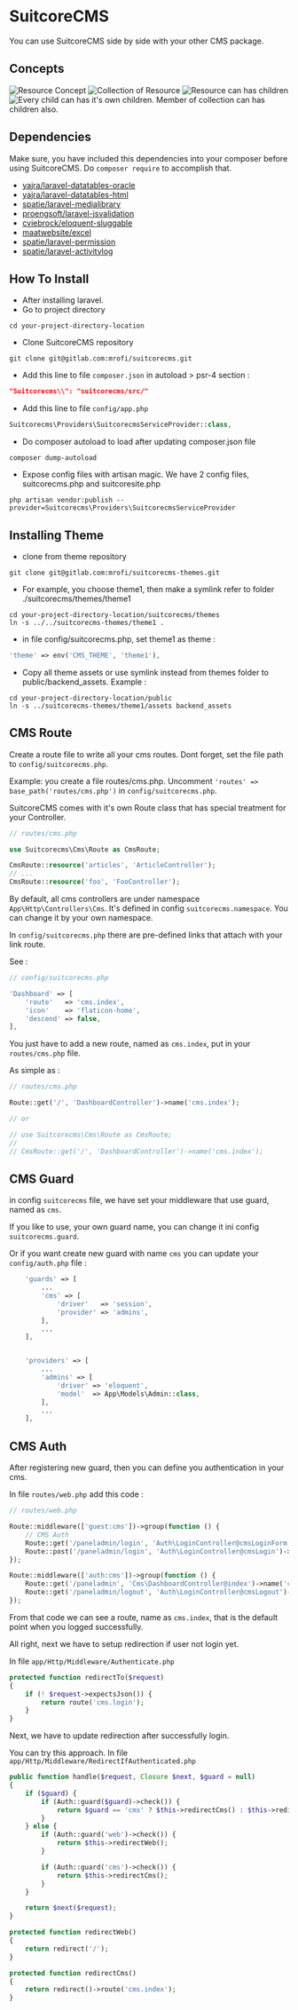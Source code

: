 # SuitcoreCMS
You can use SuitcoreCMS side by side with your other CMS package.

## Concepts
![Resource Concept](images/concept/1.png)
![Collection of Resource](images/concept/2.png)
![Resource can has children](images/concept/3.png)
![Every child can has it's own children. Member of collection can has children also.](images/concept/4.png)

## Dependencies
Make sure, you have included this dependencies into your composer before using SuitcoreCMS. 
Do `composer require` to accomplish that.
- [yajra/laravel-datatables-oracle](https://github.com/yajra/laravel-datatables)
- [yajra/laravel-datatables-html](https://github.com/yajra/laravel-datatables)
- [spatie/laravel-medialibrary](https://github.com/spatie/laravel-medialibrary)
- [proengsoft/laravel-jsvalidation](https://github.com/proengsoft/laravel-jsvalidation)
- [cviebrock/eloquent-sluggable](https://github.com/cviebrock/eloquent-sluggable)
- [maatwebsite/excel](https://github.com/Maatwebsite/Laravel-Excel)
- [spatie/laravel-permission](https://github.com/spatie/laravel-permission)
- [spatie/laravel-activitylog](https://github.com/spatie/laravel-activitylog)

## How To Install
- After installing laravel.
- Go to project directory
```shell
cd your-project-directory-location
```
- Clone SuitcoreCMS repository
```shell
git clone git@gitlab.com:mrofi/suitcorecms.git
```
- Add this line to file `composer.json` in autoload > psr-4 section :
```json
"Suitcorecms\\": "suitcorecms/src/"
```
- Add this line to file `config/app.php`
```php
Suitcorecms\Providers\SuitcorecmsServiceProvider::class,
```
- Do composer autoload to load after updating composer.json file
```shell
composer dump-autoload
```
- Expose config files with artisan magic. We have 2 config files, suitcorecms.php and suitcoresite.php
```shell
php artisan vendor:publish --provider=Suitcorecms\Providers\SuitcorecmsServiceProvider
```

## Installing Theme
- clone from theme repository
```shell
git clone git@gitlab.com:mrofi/suitcorecms-themes.git
```
- For example, you choose theme1, then make a symlink refer to folder ./suitcorecms/themes/theme1
```shell
cd your-project-directory-location/suitcorecms/themes
ln -s ../../suitcorecms-themes/theme1 .
```
- in file config/suitcorecms.php, set theme1 as theme :
```php
'theme' => env('CMS_THEME', 'theme1'),
```
- Copy all theme assets or use symlink instead from themes folder to public/backend_assets. Example :
```shell
cd your-project-directory-location/public
ln -s ../suitcorecms-themes/theme1/assets backend_assets
```

## CMS Route
Create a route file to write all your cms routes. Dont forget, set the file path to `config/suitcorecms.php`. 

Example: you create a file routes/cms.php. Uncomment `'routes' => base_path('routes/cms.php')` in `config/suitcorecms.php`.

SuitcoreCMS comes with it's own Route class that has special treatment for your Controller.
```php
// routes/cms.php

use Suitcorecms\Cms\Route as CmsRoute;

CmsRoute::resource('articles', 'ArticleController');
// ...
CmsRoute::resource('foo', 'FooController');
```

By default, all cms controllers are under namespace `App\Http\Controllers\Cms`. It's defined in config `suitcorecms.namespace`. You can change it by your own namespace.

In `config/suitcorecms.php` there are pre-defined links that attach with your link route.

See :
```php
// config/suitcorecms.php

'Dashboard' => [
    'route'   => 'cms.index',
    'icon'    => 'flaticon-home',
    'descend' => false,
],
```

You just have to add a new route, named as `cms.index`, put in your `routes/cms.php` file.

As simple as :
```php
// routes/cms.php

Route::get('/', 'DashboardController')->name('cms.index');

// or 

// use Suitcorecms\Cms\Route as CmsRoute;
//
// CmsRoute::get('/', 'DashboardController')->name('cms.index');

```


## CMS Guard
in config `suitcorecms` file, we have set your middleware that use guard, named as `cms`. 

If you like to use, your own guard name, you can change it ini config `suitcorecms.guard`.

Or if you want create new guard with name `cms` you can update your `config/auth.php` file :
```php
    'guards' => [
        ...
        'cms' => [
            'driver'   => 'session',
            'provider' => 'admins',
        ],
        ...
    ],


    'providers' => [
        ...
        'admins' => [
            'driver' => 'eloquent',
            'model'  => App\Models\Admin::class,
        ],
        ...
    ],
```

## CMS Auth
After registering new guard, then you can define you authentication in your cms.

In file `routes/web.php` add this code :
```php
// routes/web.php

Route::middleware(['guest:cms'])->group(function () {
    // CMS Auth
    Route::get('/paneladmin/login', 'Auth\LoginController@cmsLoginForm')->name('cms.login');
    Route::post('/paneladmin/login', 'Auth\LoginController@cmsLogin')->name('cms.login.login');
});

Route::middleware(['auth:cms'])->group(function () {
    Route::get('/paneladmin', 'Cms\DashboardController@index')->name('cms.index');
    Route::get('/paneladmin/logout', 'Auth\LoginController@cmsLogout')->name('cms.logout');
});

```

From that code we can see a route, name as `cms.index`, that is the default point when you logged successfully.

All right, next we have to setup redirection if user not login yet.

In file `app/Http/Middleware/Authenticate.php`

```php
protected function redirectTo($request)
{
    if (! $request->expectsJson()) {
        return route('cms.login');
    }
}
```

Next, we have to update redirection after successfully login.

You can try this approach. In file `app/Http/Middleware/RedirectIfAuthenticated.php`

```php
public function handle($request, Closure $next, $guard = null)
{
    if ($guard) {
        if (Auth::guard($guard)->check()) {
            return $guard == 'cms' ? $this->redirectCms() : $this->redirectWeb();
        }
    } else {
        if (Auth::guard('web')->check()) {
            return $this->redirectWeb();
        }

        if (Auth::guard('cms')->check()) {
            return $this->redirectCms();
        }
    }

    return $next($request);
}

protected function redirectWeb()
{
    return redirect('/');
}

protected function redirectCms()
{
    return redirect()->route('cms.index');
}
```
